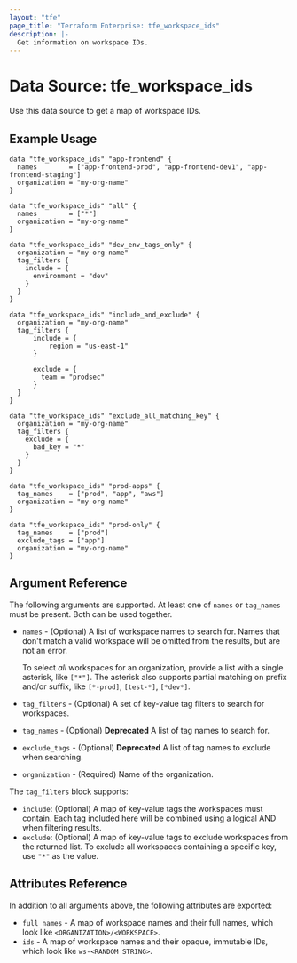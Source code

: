 ```yaml
---
layout: "tfe"
page_title: "Terraform Enterprise: tfe_workspace_ids"
description: |-
  Get information on workspace IDs.
---
```


# Data Source: tfe_workspace_ids

Use this data source to get a map of workspace IDs.

## Example Usage

```hcl
data "tfe_workspace_ids" "app-frontend" {
  names        = ["app-frontend-prod", "app-frontend-dev1", "app-frontend-staging"]
  organization = "my-org-name"
}

data "tfe_workspace_ids" "all" {
  names        = ["*"]
  organization = "my-org-name"
}

data "tfe_workspace_ids" "dev_env_tags_only" {
  organization = "my-org-name"
  tag_filters {
    include = {
      environment = "dev"
    }
  }
}

data "tfe_workspace_ids" "include_and_exclude" {
  organization = "my-org-name"
  tag_filters {
      include = {
          region = "us-east-1"
      }

      exclude = {
        team = "prodsec"
      }
  }
}

data "tfe_workspace_ids" "exclude_all_matching_key" {
  organization = "my-org-name"
  tag_filters {
    exclude = {
      bad_key = "*"
    }
  }
}

data "tfe_workspace_ids" "prod-apps" {
  tag_names    = ["prod", "app", "aws"]
  organization = "my-org-name"
}

data "tfe_workspace_ids" "prod-only" {
  tag_names    = ["prod"]
  exclude_tags = ["app"]
  organization = "my-org-name"
}
```

## Argument Reference

The following arguments are supported. At least one of `names` or `tag_names` must be present. Both can be used together.

* `names` - (Optional) A list of workspace names to search for. Names that don't
  match a valid workspace will be omitted from the results, but are not an error.

    To select _all_ workspaces for an organization, provide a list with a single
    asterisk, like `["*"]`. The asterisk also supports partial matching on prefix and/or suffix, like `[*-prod]`, `[test-*]`, `[*dev*]`.
* `tag_filters` - (Optional) A set of key-value tag filters to search for workspaces.
* `tag_names` - (Optional) **Deprecated** A list of tag names to search for.
* `exclude_tags` - (Optional) **Deprecated** A list of tag names to exclude when searching.
* `organization` - (Required) Name of the organization.

The `tag_filters` block supports:

* `include`: (Optional) A map of key-value tags the workspaces must contain. Each tag included here will be combined using a logical AND when filtering results.
* `exclude`: (Optional) A map of key-value tags to exclude workspaces from the returned list. To exclude all workspaces containing a specific key, use `"*"` as the value.

## Attributes Reference

In addition to all arguments above, the following attributes are exported:

* `full_names` - A map of workspace names and their full names, which look like `<ORGANIZATION>/<WORKSPACE>`.
* `ids` - A map of workspace names and their opaque, immutable IDs, which look like `ws-<RANDOM STRING>`.
